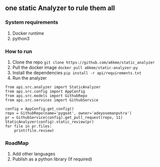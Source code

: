 ## one static Analyzer to rule them all
### System requirements
1. Docker runtime
1. python3

### How to run
1. Clone the repo `git clone https://github.com/a6kme/static_analyzer`
1. Pull the docker image `docker pull a6kme/static-analyzer-py`
1. Install the dependencies `pip install -r api/requirements.txt`
1. Run the analyzer
```
from api.src.analyzer import StaticAnalyzer
from api.src.config import AppConfig
from api.src.models import GithubRepo
from api.src.services import GithubService

config = AppConfig.get_config()
repo = GithubRepo(name='pygoat', owner='adeyosemanputra')
pr = GithubService(config).get_pull_request(repo, 11)
StaticAnalyzer(config).static_review(pr)
for file in pr.files:
    print(file.review)
```

### RoadMap
1. Add other languages
1. Publish as a python library (If required)
